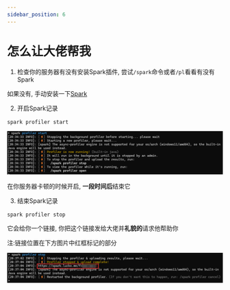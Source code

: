 ```yaml
---
sidebar_position: 6
---
```


# 怎么让大佬帮我

1. 检查你的服务器有没有安装Spark插件, 尝试`/spark`命令或者`/pl`看看有没有Spark

如果没有, 手动安装一下[Spark](性能分析.md)

2. 开启Spark记录

```
spark profiler start
```

![](_images/怎么让大佬帮我/spark_start.png)

在你服务器卡顿的时候开启, **一段时间后**结束它

3. 结束Spark记录

```
spark profiler stop
```

它会给你一个链接, 你把这个链接发给大佬并**礼貌的**请求他帮助你

注:链接位置在下方图片中红框标记的部分

![](_images/怎么让大佬帮我/spark_stop.png)
